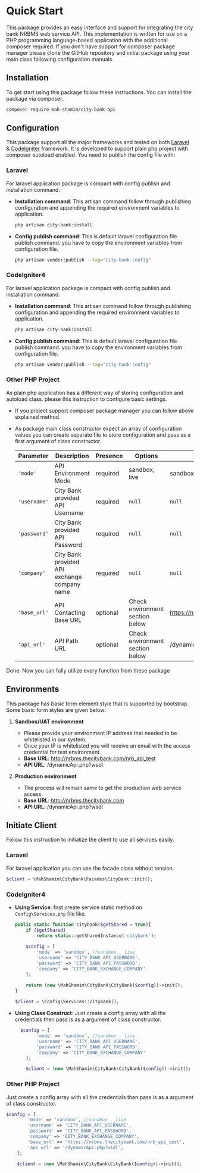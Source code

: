 # Quick Start

This package provides an easy interface and support for integrating the city bank NRBMS web service API. This
implementation is written for use on a PHP programming language-based application with the additional composer required.
If you don't have support for composer package manager please clone the GitHub repository and initial package using your
main class following configuration manuals.

## Installation

To get start using this package follow these instructions. You can install the package via composer:

```bash
composer require mah-shamim/city-bank-api
```

## Configuration

This package support all the major frameworks and tested on both
[Laravel](https://larvel.com) & [CodeIgniter](https://codeigniter.com) framework. It is developed to support plain php
project with composer autoload enabled. You need to publish the config file with:

### Laravel

For laravel application package is compact with config publish and installation command.

- **Installation command**:
  This artisan command follow through publishing configuration and appending the required environment variables to
  application.
    ```bash
    php artisan city-bank:install
    ```
- **Config publish command**:
  This is default laravel configuration file publish command. you have to copy the environment variables from
  configuration file.
    ```bash
    php artisan vendor:publish --tag="city-bank-config"
    ```

### CodeIgniter4

For laravel application package is compact with config publish and installation command.

- **Installation command**:
  This artisan command follow through publishing configuration and appending the required environment variables to
  application.
    ```bash
    php artisan city-bank:install
    ```
- **Config publish command**:
  This is default laravel configuration file publish command. you have to copy the environment variables from
  configuration file.
    ```bash
    php artisan vendor:publish --tag="city-bank-config"
    ```

### Other PHP Project

As plain php application has a different way of storing configuration and autoload class. please this instruction to
configure basic settings.

- If you project support composer package manager you can follow above explained method.
- As package main class constructor expect an array of configuration values you can create separate file to store
  configuration and pass as a first argument of class constructor.

  | Parameter           | Description                   | Presence |    Options   | Default |
  |---------------------|-------------------------------|----------|--------------|---------|
  | ```'mode'```        |API Environment Mode           | required | sandbox, live| sandbox |
  | ```'username'```    |City Bank provided API Username| required | ```null```| ```null``` |
  | ```'password'```    |City Bank provided API Password| required | ```null```| ```null``` |
  | ```'company'```     |City Bank provided API exchange company name| required | ```null```| ```null``` |
  | ```'base_url'```    |API Contacting Base URL        | optional | Check environment section below | https://nrbms.thecitybank.com/nrb_api_test |
  | ```'api_url'```     |API Path URL                   | optional | Check environment section below  | /dynamicApi.php?wsdl |

Done. Now you can fully utilize every function from these package

## Environments

This package has basic form element style that is supported by bootstrap. Some basic form styles are given below:

1. **Sandbox/UAT environment**
    - Please provide your environment IP address that needed to be whitelisted in our system.
    - Once your IP is whitelisted you will receive an email with the access credential for test environment.
    - **Base URL**: http://nrbms.thecitybank.com/nrb_api_test
    - **API URL**: /dynamicApi.php?wsdl

2. **Production environment**
    - The process will remain same to get the production web service access.
    - **Base URL**: http://nrbms.thecitybank.com
    - **API URL**: /dynamicApi.php?wsdl

## Initiate Client

Follow this instruction to initialize the client to use all services easily.

### Laravel

For laravel application you can use the facade class without tension.

```php
$client = \MahShamim\CityBank\Facades\CityBank::init();
```

### CodeIgniter4

- **Using Service**: first create service static method on ```Config\Services.php``` file like.
  ```php
  public static function citybank($getShared = true){  
      if ($getShared) 
          return static::getSharedInstance('citybank');
          
      $config = [
          'mode' => 'sandbox', //sandbox , live
          'username' => 'CITY_BANK_API_USERNAME',
          'password' => 'CITY_BANK_API_PASSWORD',
          'company' => 'CITY_BANK_EXCHANGE_COMPANY'
      ];
  
      return (new \MahShamim\CityBank\CityBank($config))->init();
  }
    
  $client = \Config\Services::citybank();
  ```
- **Using Class Construct**: Just create a config array with all the credentials 
  then pass is as a argument of class constructor.
  ```php
    $config = [
          'mode' => 'sandbox', //sandbox , live
          'username' => 'CITY_BANK_API_USERNAME',
          'password' => 'CITY_BANK_API_PASSWORD',
          'company' => 'CITY_BANK_EXCHANGE_COMPANY'
      ];
  
      $client = (new \MahShamim\CityBank\CityBank($config))->init();
    ```

### Other PHP Project

Just create a config array with all the credentials 
  then pass is as a argument of class constructor.
  ```php
  $config = [
          'mode' => 'sandbox', //sandbox , live
          'username' => 'CITY_BANK_API_USERNAME',
          'password' => 'CITY_BANK_API_PASSWORD',
          'company' => 'CITY_BANK_EXCHANGE_COMPANY',
          'base_url' => 'https://nrbms.thecitybank.com/nrb_api_test',
          'api_url' => '/dynamicApi.php?wsdl',
      ];
  
      $client = (new \MahShamim\CityBank\CityBank($config))->init();
```
